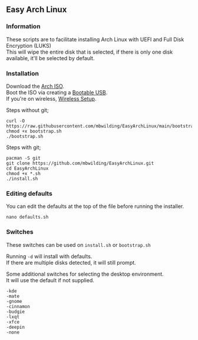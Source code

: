 ## Easy Arch Linux

### Information
These scripts are to facilitate installing Arch Linux with UEFI and Full Disk Encryption (LUKS)<br>
This will wipe the entire disk that is selected, if there is only one disk available, it'll be selected by default.

### Installation
Download the [Arch ISO](https://archlinux.org/download/).<br>
Boot the ISO via creating a [Bootable USB](https://wiki.archlinux.org/title/USB_flash_installation_medium).<br>
If you're on wireless, [Wireless Setup](https://wiki.archlinux.org/title/Iwd#iwctl).

Steps without git;

    curl -O https://raw.githubusercontent.com/mbwilding/EasyArchLinux/main/bootstrap.sh
    chmod +x bootstrap.sh
    ./bootstrap.sh

Steps with git;

    pacman -S git
    git clone https://github.com/mbwilding/EasyArchLinux.git
    cd EasyArchLinux
    chmod +x *.sh
    ./install.sh

### Editing defaults
You can edit the defaults at the top of the file before running the installer.

    nano defaults.sh

### Switches
These switches can be used on ```install.sh``` or ```bootstrap.sh```<br>

Running ```-d``` will install with defaults.<br>
If there are multiple disks detected, it will still prompt.<br>

Some additional switches for selecting the desktop environment.<br>
It will use the default if not supplied.

    -kde
    -mate
    -gnome
    -cinnamon
    -budgie
    -lxqt
    -xfce
    -deepin
    -none
